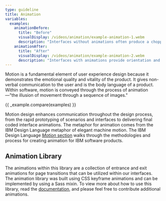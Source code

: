 ```yaml
---
type: guideline
title: Animation
variables:
  examples:
    animationBefore:
      title: "Before"
      visualDisplay: /videos/animation/example-animation-1.webm
      description: "Interfaces without animations often produce a choppy, disorienting, and confusing experience for the user."
    animationAfter:
      title: "After"
      visualDisplay: /videos/animation/example-animation-2.webm
      description: "Interfaces with animations provide orientation and guidance for the user and make for a more pleasant experience."
---
```


Motion is a fundamental element of user experience design because it demonstrates the emotional quality and vitality of the product. It gives non-verbal communication to the user and is the body language of a product. Within software, motion is conveyed through the process of animation—"the illusion of movement through a sequence of images."

{{ _example.compare(examples) }}

Motion design enhances communication throughout the design process, from the rapid prototyping of scenarios and interfaces to delivering final coded interface animations. The metaphor for animation comes from the IBM Design Language metaphor of elegant machine motion. The IBM Design Language [*Motion* section](http://www.ibm.com/design/language/framework/interaction/motion.shtml) walks through the methodologies and process for creating animation for IBM software products.


## Animation Library

The animations within this library are a collection of entrance and exit animations for page transitions that can be utilized within our interfaces. The animation library was built using CSS keyframe animations and can be implemented by using a Sass mixin. To view more about how to use this library, read the [documentation](/ui-patterns/documentation/animation), and please feel free to contribute additional animations.
